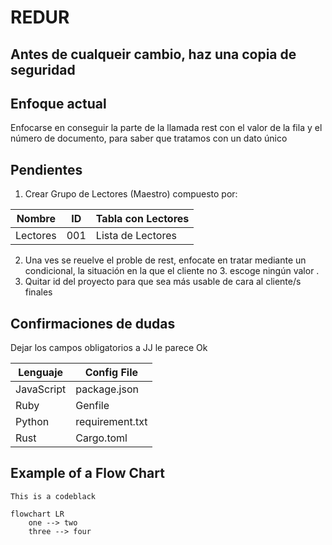 # REDUR

## Antes de cualqueir cambio, haz una copia de seguridad

## Enfoque actual

Enfocarse en conseguir la parte de la llamada rest con el valor de la fila y el número de documento, para saber que tratamos con un dato único

## Pendientes

1. Crear Grupo de Lectores (Maestro) compuesto por:

| Nombre   | ID  | Tabla con Lectores |
|----------|-----|---------------------|
| Lectores | 001 | Lista de Lectores   |


2. Una ves se reuelve el proble de rest, enfocate en tratar mediante un condicional, la situación en la que el cliente no 3. escoge ningún valor .
4. Quitar id del proyecto para que sea más usable de cara al cliente/s finales


## Confirmaciones de dudas

Dejar los campos obligatorios a JJ le parece Ok

| Lenguaje | Config File |
|----------|--------------|
| JavaScript | package.json |
| Ruby | Genfile |
| Python | requirement.txt |
| Rust | Cargo.toml |

## Example of a Flow Chart

```
This is a codeblack
```

```mermaid
flowchart LR
    one --> two
    three --> four

```
